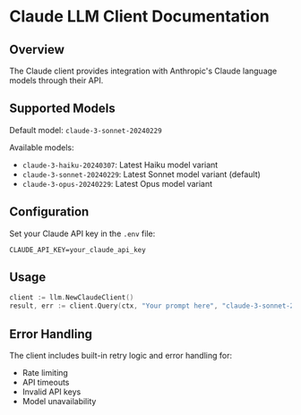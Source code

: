 # Claude LLM Client Documentation

## Overview
The Claude client provides integration with Anthropic's Claude language models through their API.

## Supported Models
Default model: `claude-3-sonnet-20240229`

Available models:
- `claude-3-haiku-20240307`: Latest Haiku model variant
- `claude-3-sonnet-20240229`: Latest Sonnet model variant (default)
- `claude-3-opus-20240229`: Latest Opus model variant

## Configuration
Set your Claude API key in the `.env` file:
```
CLAUDE_API_KEY=your_claude_api_key
```

## Usage
```go
client := llm.NewClaudeClient()
result, err := client.Query(ctx, "Your prompt here", "claude-3-sonnet-20240229")
```

## Error Handling
The client includes built-in retry logic and error handling for:
- Rate limiting
- API timeouts
- Invalid API keys
- Model unavailability
